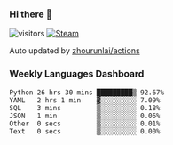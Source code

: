 ### Hi there 👋

![visitors](https://visitor-badge.glitch.me/badge?page_id=zhourunlai)
[![Steam](https://img.shields.io/badge/dynamic/json?label=Steam&query=%24.data.totalSubs&url=https%3A%2F%2Fapi.spencerwoo.com%2Fsubstats%2F%3Fsource%3DsteamGames%26queryKey%3D76561198285156854&suffix=%20Games&logo=steam&labelColor=134375&color=0b1a37&longCache=true)](http://steamcommunity.com/profiles/76561198285156854)

Auto updated by <a href="https://github.com/zhourunlai/zhourunlai/actions" target="_blank">zhourunlai/actions</a>

### Weekly Languages Dashboard

<!--PART:wakatime-->
```text
Python 26 hrs 30 mins █████████▒ 92.67%
YAML   2 hrs 1 min    ▓░░░░░░░░░ 7.09%
SQL    3 mins         ▒░░░░░░░░░ 0.18%
JSON   1 min          ▒░░░░░░░░░ 0.06%
Other  0 secs         ▒░░░░░░░░░ 0.01%
Text   0 secs         ▒░░░░░░░░░ 0.00%
```
<!--PART:wakatime-->
